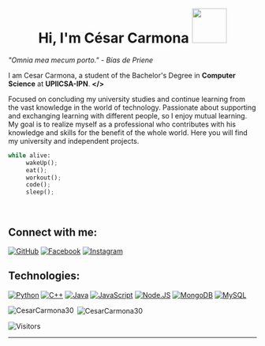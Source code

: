 <h1 align="center">Hi, I'm César Carmona <img src="https://media.giphy.com/media/JvxG1YZ5BcSy1GU0DN/giphy.gif" width="70"></h1>

*"Omnia mea mecum porto."*
*- Bías de Priene*

I am Cesar Carmona, a student of the Bachelor's Degree in **Computer Science** at **UPIICSA-IPN**.  **</>**

Focused on concluding my university studies and continue learning from the vast knowledge in the world of technology. Passionate about supporting and exchanging learning with different people, so I enjoy mutual learning. My goal is to realize myself as a professional who contributes with his knowledge and skills for the benefit of the whole world. Here you will find my university and independent projects.

```py
while alive: 
     wakeUp();
     eat();
     workout();
     code();
     sleep();
```
</br>

## Connect with me:
[![GitHub](https://img.shields.io/badge/Github-@CesarCarmona30-6e707e?style=for-the-badge&logo=github&logoColor=white&labelColor=101010)](https://github.com/CesarCarmona30)
[![Facebook](https://img.shields.io/badge/Facebook-@clcg58-3b5998?style=for-the-badge&logo=facebook&logoColor=white&labelColor=101010)](https://facebook.com/clcg58)
[![Instagram](https://img.shields.io/badge/Instagram-@cesar58.js-E4405F?style=for-the-badge&logo=instagram&logoColor=white&labelColor=101010)](https://instagram.com/cesar58.js)

## Technologies:
[![Python](https://img.shields.io/badge/Python-F7DF1E?style=for-the-badge&logo=python&logoColor=white&labelColor=101010)]()
[![C++](https://img.shields.io/badge/C++-00599C?style=for-the-badge&logo=c%2B%2B&logoColor=white&labelColor=101010)]()
[![Java](https://img.shields.io/badge/Java-007396?style=for-the-badge&logo=java&logoColor=8B4513&labelColor=FF0000&color=FF0000)]()
[![JavaScript](https://img.shields.io/badge/JavaScript-F7DF1E?style=for-the-badge&logo=javascript&logoColor=white&labelColor=101010)]()
[![Node.JS](https://img.shields.io/badge/Node.JS-339933?style=for-the-badge&logo=node.js&logoColor=white&labelColor=101010)]()
[![MongoDB](https://img.shields.io/badge/MongoDB-47A248?style=for-the-badge&logo=mongodb&logoColor=white&labelColor=101010)]()
[![MySQL](https://img.shields.io/badge/MySQL-4479A1?style=for-the-badge&logo=mysql&logoColor=white&labelColor=101010)]()


     
<p><img align="left" 
        src="https://github-readme-stats.vercel.app/api/top-langs?username=CesarCarmona30&show_icons=true&theme=outrun&locale=en&layout=compact" alt="CesarCarmona30" /></p>
<p>&nbsp;<img align="center" src="https://github-readme-stats.vercel.app/api?username=CesarCarmona30&show_icons=true&theme=outrun&locale=en" alt="CesarCarmona30" /></p>
     
     
![Visitors](https://visitor-badge.laobi.icu/badge?page_id=CesarCarmona30)     
     
---
